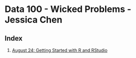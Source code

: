 # Data 100 - Wicked Problems - Jessica Chen

## Index
1. [August 24: Getting Started with R and RStudio](August-24.md)
    
